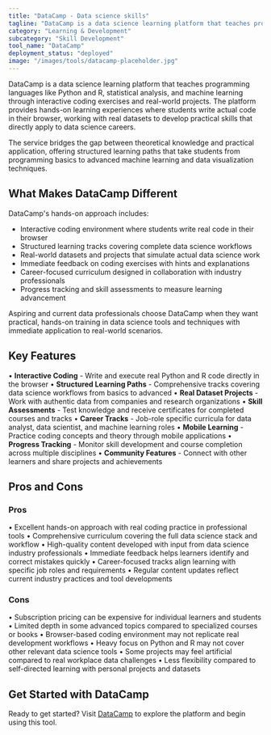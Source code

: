 ```yaml
---
title: "DataCamp - Data science skills"
tagline: "DataCamp is a data science learning platform that teaches programming languages like Python and R, statistical analysis, and machine learning through interactive coding exercises and real-world projects..."
category: "Learning & Development"
subcategory: "Skill Development"
tool_name: "DataCamp"
deployment_status: "deployed"
image: "/images/tools/datacamp-placeholder.jpg"
---
```


DataCamp is a data science learning platform that teaches programming languages like Python and R, statistical analysis, and machine learning through interactive coding exercises and real-world projects. The platform provides hands-on learning experiences where students write actual code in their browser, working with real datasets to develop practical skills that directly apply to data science careers.

The service bridges the gap between theoretical knowledge and practical application, offering structured learning paths that take students from programming basics to advanced machine learning and data visualization techniques.

## What Makes DataCamp Different

DataCamp's hands-on approach includes:
- Interactive coding environment where students write real code in their browser
- Structured learning tracks covering complete data science workflows
- Real-world datasets and projects that simulate actual data science work
- Immediate feedback on coding exercises with hints and explanations
- Career-focused curriculum designed in collaboration with industry professionals
- Progress tracking and skill assessments to measure learning advancement

Aspiring and current data professionals choose DataCamp when they want practical, hands-on training in data science tools and techniques with immediate application to real-world scenarios.

## Key Features

• **Interactive Coding** - Write and execute real Python and R code directly in the browser
• **Structured Learning Paths** - Comprehensive tracks covering data science workflows from basics to advanced
• **Real Dataset Projects** - Work with authentic data from companies and research organizations
• **Skill Assessments** - Test knowledge and receive certificates for completed courses and tracks
• **Career Tracks** - Job-role specific curricula for data analyst, data scientist, and machine learning roles
• **Mobile Learning** - Practice coding concepts and theory through mobile applications
• **Progress Tracking** - Monitor skill development and course completion across multiple disciplines
• **Community Features** - Connect with other learners and share projects and achievements

## Pros and Cons

### Pros
• Excellent hands-on approach with real coding practice in professional tools
• Comprehensive curriculum covering the full data science stack and workflow
• High-quality content developed with input from data science industry professionals
• Immediate feedback helps learners identify and correct mistakes quickly
• Career-focused tracks align learning with specific job roles and requirements
• Regular content updates reflect current industry practices and tool developments

### Cons
• Subscription pricing can be expensive for individual learners and students
• Limited depth in some advanced topics compared to specialized courses or books
• Browser-based coding environment may not replicate real development workflows
• Heavy focus on Python and R may not cover other relevant data science tools
• Some projects may feel artificial compared to real workplace data challenges
• Less flexibility compared to self-directed learning with personal projects and datasets

## Get Started with DataCamp

Ready to get started? Visit [DataCamp](https://www.datacamp.com/) to explore the platform and begin using this tool.